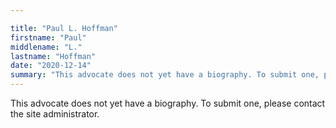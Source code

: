 ```yaml
---

title: "Paul L. Hoffman"
firstname: "Paul"
middlename: "L."
lastname: "Hoffman"
date: "2020-12-14"
summary: "This advocate does not yet have a biography. To submit one, please contact the site administrator."
---
```

This advocate does not yet have a biography. To submit one, please contact the site administrator.

